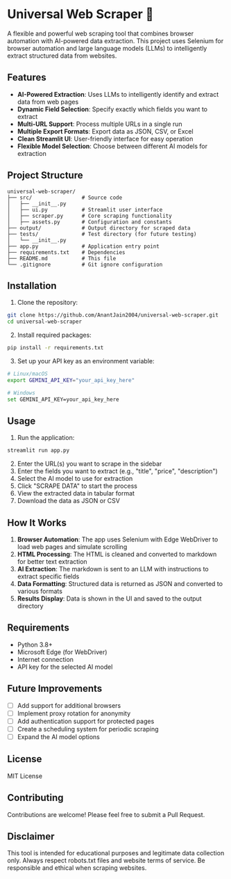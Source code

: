 # Universal Web Scraper 🦑

A flexible and powerful web scraping tool that combines browser automation with AI-powered data extraction. This project uses Selenium for browser automation and large language models (LLMs) to intelligently extract structured data from websites.

## Features

- **AI-Powered Extraction**: Uses LLMs to intelligently identify and extract data from web pages
- **Dynamic Field Selection**: Specify exactly which fields you want to extract
- **Multi-URL Support**: Process multiple URLs in a single run
- **Multiple Export Formats**: Export data as JSON, CSV, or Excel
- **Clean Streamlit UI**: User-friendly interface for easy operation
- **Flexible Model Selection**: Choose between different AI models for extraction

## Project Structure

```
universal-web-scraper/
├── src/                # Source code
│   ├── __init__.py
│   ├── ui.py           # Streamlit user interface
│   ├── scraper.py      # Core scraping functionality
│   ├── assets.py       # Configuration and constants
├── output/             # Output directory for scraped data
├── tests/              # Test directory (for future testing)
│   └── __init__.py
├── app.py              # Application entry point
├── requirements.txt    # Dependencies
├── README.md           # This file
└── .gitignore          # Git ignore configuration
```

## Installation

1. Clone the repository:
```bash
git clone https://github.com/AnantJain2004/universal-web-scraper.git
cd universal-web-scraper
```

2. Install required packages:
```bash
pip install -r requirements.txt
```

3. Set up your API key as an environment variable:
```bash
# Linux/macOS
export GEMINI_API_KEY="your_api_key_here"

# Windows
set GEMINI_API_KEY=your_api_key_here
```

## Usage

1. Run the application:
```bash
streamlit run app.py
```

2. Enter the URL(s) you want to scrape in the sidebar
3. Enter the fields you want to extract (e.g., "title", "price", "description")
4. Select the AI model to use for extraction
5. Click "SCRAPE DATA" to start the process
6. View the extracted data in tabular format
7. Download the data as JSON or CSV

## How It Works

1. **Browser Automation**: The app uses Selenium with Edge WebDriver to load web pages and simulate scrolling
2. **HTML Processing**: The HTML is cleaned and converted to markdown for better text extraction
3. **AI Extraction**: The markdown is sent to an LLM with instructions to extract specific fields
4. **Data Formatting**: Structured data is returned as JSON and converted to various formats
5. **Results Display**: Data is shown in the UI and saved to the output directory

## Requirements

- Python 3.8+
- Microsoft Edge (for WebDriver)
- Internet connection
- API key for the selected AI model

## Future Improvements

- [ ] Add support for additional browsers
- [ ] Implement proxy rotation for anonymity
- [ ] Add authentication support for protected pages
- [ ] Create a scheduling system for periodic scraping
- [ ] Expand the AI model options

## License

MIT License

## Contributing

Contributions are welcome! Please feel free to submit a Pull Request.

## Disclaimer

This tool is intended for educational purposes and legitimate data collection only. Always respect robots.txt files and website terms of service. Be responsible and ethical when scraping websites.
